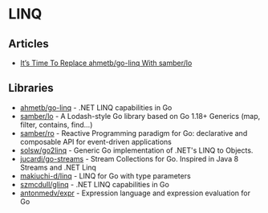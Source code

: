 # LINQ

## Articles
- [It’s Time To Replace ahmetb/go-linq With samber/lo](https://itnext.io/its-time-to-replace-ahmetb-go-linq-with-samber-lo-e77b3c86ff1)

## Libraries

- [ahmetb/go-linq](https://github.com/ahmetb/go-linq) - .NET LINQ capabilities in Go
- [samber/lo](https://github.com/samber/lo) - A Lodash-style Go library based on Go 1.18+ Generics (map, filter, contains, find...)
- [samber/ro](https://github.com/samber/ro) - Reactive Programming paradigm for Go: declarative and composable API for event-driven applications
- [solsw/go2linq](https://github.com/solsw/go2linq) - Generic Go implementation of .NET's LINQ to Objects.
- [jucardi/go-streams](https://github.com/jucardi/go-streams) - Stream Collections for Go. Inspired in Java 8 Streams and .NET Linq
- [makiuchi-d/linq](https://github.com/makiuchi-d/linq) - LINQ for Go with type parameters
- [szmcdull/glinq](https://github.com/szmcdull/glinq) - .NET LINQ capabilities in Go
- [antonmedv/expr](https://github.com/antonmedv/expr) - Expression language and expression evaluation for Go